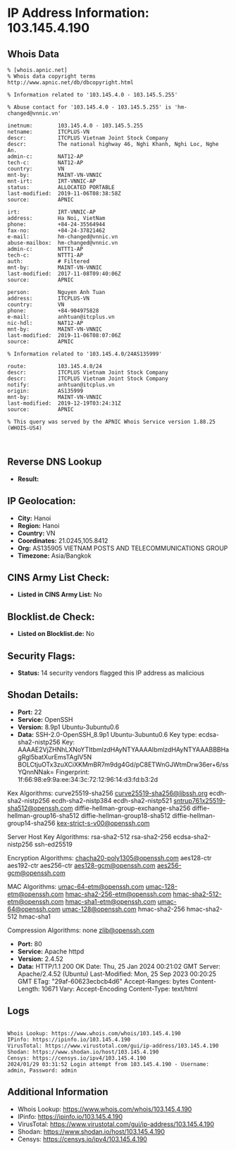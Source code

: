 # IP Address Information: 103.145.4.190

## Whois Data
```
% [whois.apnic.net]
% Whois data copyright terms    http://www.apnic.net/db/dbcopyright.html

% Information related to '103.145.4.0 - 103.145.5.255'

% Abuse contact for '103.145.4.0 - 103.145.5.255' is 'hm-changed@vnnic.vn'

inetnum:        103.145.4.0 - 103.145.5.255
netname:        ITCPLUS-VN
descr:          ITCPLUS Vietnam Joint Stock Company
descr:          The national highway 46, Nghi Khanh, Nghi Loc, Nghe An.
admin-c:        NAT12-AP
tech-c:         NAT12-AP
country:        VN
mnt-by:         MAINT-VN-VNNIC
mnt-irt:        IRT-VNNIC-AP
status:         ALLOCATED PORTABLE
last-modified:  2019-11-06T08:38:58Z
source:         APNIC

irt:            IRT-VNNIC-AP
address:        Ha Noi, VietNam
phone:          +84-24-35564944
fax-no:         +84-24-37821462
e-mail:         hm-changed@vnnic.vn
abuse-mailbox:  hm-changed@vnnic.vn
admin-c:        NTTT1-AP
tech-c:         NTTT1-AP
auth:           # Filtered
mnt-by:         MAINT-VN-VNNIC
last-modified:  2017-11-08T09:40:06Z
source:         APNIC

person:         Nguyen Anh Tuan
address:        ITCPLUS-VN
country:        VN
phone:          +84-904975828
e-mail:         anhtuan@itcplus.vn
nic-hdl:        NAT12-AP
mnt-by:         MAINT-VN-VNNIC
last-modified:  2019-11-06T08:07:06Z
source:         APNIC

% Information related to '103.145.4.0/24AS135999'

route:          103.145.4.0/24
descr:          ITCPLUS Vietnam Joint Stock Company
descr:          ITCPLUS Vietnam Joint Stock Company
notify:         anhtuan@itcplus.vn
origin:         AS135999
mnt-by:         MAINT-VN-VNNIC
last-modified:  2019-12-19T03:24:31Z
source:         APNIC

% This query was served by the APNIC Whois Service version 1.88.25 (WHOIS-US4)



```
## Reverse DNS Lookup
- **Result:** 

## IP Geolocation:
- **City:** Hanoi
- **Region:** Hanoi
- **Country:** VN
- **Coordinates:** 21.0245,105.8412
- **Org:** AS135905 VIETNAM POSTS AND TELECOMMUNICATIONS GROUP
- **Timezone:** Asia/Bangkok

## CINS Army List Check:
- **Listed in CINS Army List:** 
No

## Blocklist.de Check:
- **Listed on Blocklist.de:** 
No

## Security Flags:
- **Status:** 14 security vendors flagged this IP address as malicious

## Shodan Details:
- **Port:** 22
- **Service:** OpenSSH
- **Version:** 8.9p1 Ubuntu-3ubuntu0.6
- **Data:** SSH-2.0-OpenSSH_8.9p1 Ubuntu-3ubuntu0.6
Key type: ecdsa-sha2-nistp256
Key: AAAAE2VjZHNhLXNoYTItbmlzdHAyNTYAAAAIbmlzdHAyNTYAAABBBHagRgl5batXurEmsTAgIV5N
BOLCtjuOTx3zuXCiXKMmBR7m9dg4Gd/pC8ETWnGJWtmDrw36er+6/ssYQnnNNak=
Fingerprint: 1f:66:98:e9:9a:ee:34:3c:72:12:96:14:d3:fd:b3:2d

Kex Algorithms:
	curve25519-sha256
	curve25519-sha256@libssh.org
	ecdh-sha2-nistp256
	ecdh-sha2-nistp384
	ecdh-sha2-nistp521
	sntrup761x25519-sha512@openssh.com
	diffie-hellman-group-exchange-sha256
	diffie-hellman-group16-sha512
	diffie-hellman-group18-sha512
	diffie-hellman-group14-sha256
	kex-strict-s-v00@openssh.com

Server Host Key Algorithms:
	rsa-sha2-512
	rsa-sha2-256
	ecdsa-sha2-nistp256
	ssh-ed25519

Encryption Algorithms:
	chacha20-poly1305@openssh.com
	aes128-ctr
	aes192-ctr
	aes256-ctr
	aes128-gcm@openssh.com
	aes256-gcm@openssh.com

MAC Algorithms:
	umac-64-etm@openssh.com
	umac-128-etm@openssh.com
	hmac-sha2-256-etm@openssh.com
	hmac-sha2-512-etm@openssh.com
	hmac-sha1-etm@openssh.com
	umac-64@openssh.com
	umac-128@openssh.com
	hmac-sha2-256
	hmac-sha2-512
	hmac-sha1

Compression Algorithms:
	none
	zlib@openssh.com


- **Port:** 80
- **Service:** Apache httpd
- **Version:** 2.4.52
- **Data:** HTTP/1.1 200 OK
Date: Thu, 25 Jan 2024 00:21:02 GMT
Server: Apache/2.4.52 (Ubuntu)
Last-Modified: Mon, 25 Sep 2023 00:20:25 GMT
ETag: "29af-60623ecbcb4d6"
Accept-Ranges: bytes
Content-Length: 10671
Vary: Accept-Encoding
Content-Type: text/html



## Logs
```

Whois Lookup: https://www.whois.com/whois/103.145.4.190
IPinfo: https://ipinfo.io/103.145.4.190
VirusTotal: https://www.virustotal.com/gui/ip-address/103.145.4.190
Shodan: https://www.shodan.io/host/103.145.4.190
Censys: https://censys.io/ipv4/103.145.4.190
2024/01/29 03:31:52 Login attempt from 103.145.4.190 - Username: admin, Password: admin

```
## Additional Information
- Whois Lookup: https://www.whois.com/whois/103.145.4.190
- IPinfo: https://ipinfo.io/103.145.4.190
- VirusTotal: https://www.virustotal.com/gui/ip-address/103.145.4.190
- Shodan: https://www.shodan.io/host/103.145.4.190
- Censys: https://censys.io/ipv4/103.145.4.190

